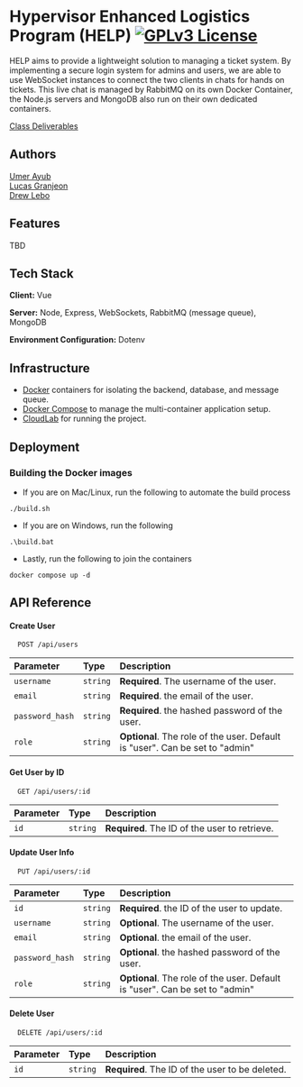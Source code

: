 <!-- 2/28/25 23:48: Using GNU GPLv3 License for now, could switch to something else later-->

# Hypervisor Enhanced Logistics Program (HELP) [![GPLv3 License](https://img.shields.io/badge/License-GPL%20v3-yellow.svg)](https://opensource.org/license/gpl-3-0)

HELP aims to provide a lightweight solution to managing a ticket system. By implementing a secure login system for admins and users, we are able to use WebSocket instances to connect the two clients in chats for hands on tickets. This live chat is managed by RabbitMQ on its own Docker Container, the Node.js servers and MongoDB also run on their own dedicated containers.

[Class Deliverables](deliverables/)

## Authors

[Umer Ayub](https://github.com/uayub02)\
[Lucas Granjeon](https://github.com/JV-Works)\
[Drew Lebo](https://github.com/temporalcrow)

## Features

<!-- 3/1/25 00:53: Do this after the app is closer to done -->

TBD

## Tech Stack

**Client:** Vue

**Server:** Node, Express, WebSockets, RabbitMQ (message queue), MongoDB

**Environment Configuration:** Dotenv

## Infrastructure

- [Docker](https://docs.docker.com/get-started/introduction/) containers for isolating the backend, database, and message queue.
- [Docker Compose](https://docs.docker.com/compose/) to manage the multi-container application setup.
- [CloudLab](https://www.cloudlab.us) for running the project.

## Deployment

### Building the Docker images

- If you are on Mac/Linux, run the following to automate the build process

```console
./build.sh
```

- If you are on Windows, run the following

```console
.\build.bat
```

- Lastly, run the following to join the containers

```console
docker compose up -d
```

## API Reference

#### Create User

```http
  POST /api/users
```

| Parameter       | Type     | Description                                                                  |
| :-------------- | :------- | :--------------------------------------------------------------------------- |
| `username`      | `string` | **Required**. The username of the user.                                      |
| `email`         | `string` | **Required**. the email of the user.                                         |
| `password_hash` | `string` | **Required**. the hashed password of the user.                               |
| `role`          | `string` | **Optional**. The role of the user. Default is "user". Can be set to "admin" |

#### Get User by ID

```http
  GET /api/users/:id
```

| Parameter | Type     | Description                                   |
| :-------- | :------- | :-------------------------------------------- |
| `id`      | `string` | **Required**. The ID of the user to retrieve. |

#### Update User Info

```http
  PUT /api/users/:id
```

| Parameter       | Type     | Description                                                                  |
| :-------------- | :------- | :--------------------------------------------------------------------------- |
| `id`            | `string` | **Required**. the ID of the user to update.                                  |
| `username`      | `string` | **Optional**. The username of the user.                                      |
| `email`         | `string` | **Optional**. the email of the user.                                         |
| `password_hash` | `string` | **Optional**. the hashed password of the user.                               |
| `role`          | `string` | **Optional**. The role of the user. Default is "user". Can be set to "admin" |

#### Delete User

```http
  DELETE /api/users/:id
```

| Parameter | Type     | Description                                     |
| :-------- | :------- | :---------------------------------------------- |
| `id`      | `string` | **Required**. The ID of the user to be deleted. |
